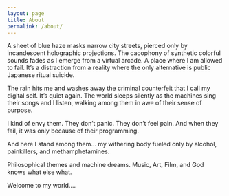 ```yaml
---
layout: page
title: About
permalink: /about/
---
```


A sheet of blue haze masks narrow city streets, pierced only by incandescent holographic projections. The cacophony of synthetic colorful sounds fades as I emerge from a virtual arcade. A place where I am allowed to fail. It’s a distraction from a reality where the only alternative is public Japanese ritual suicide.

The rain hits me and washes away the criminal counterfeit that I call my digital self. It’s quiet again. The world sleeps silently as the machines sing their songs and I listen, walking among them in awe of their sense of purpose.

I kind of envy them. They don’t panic. They don’t feel pain. And when they fail, it was only because of their programming.

And here I stand among them... my withering body fueled only by alcohol, painkillers, and methamphetamines.

Philosophical themes and machine dreams.
Music, Art, Film, and God knows what else what.

Welcome to my world….
